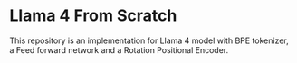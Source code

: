 # Llama 4 From Scratch
This repository is an implementation for Llama 4 model with BPE tokenizer, a Feed forward network and a Rotation Positional Encoder.
